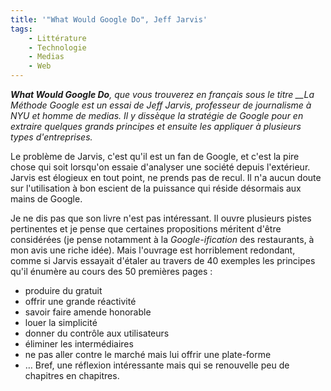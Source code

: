 ```yaml
---
title: '"What Would Google Do", Jeff Jarvis'
tags:
    - Littérature
    - Technologie
    - Medias
    - Web
---
```


_**What Would Google Do**, que vous trouverez en français sous le titre \_\_La
Méthode Google est un essai de Jeff Jarvis, professeur de journalisme à NYU et
homme de medias. Il y dissèque la stratégie de Google pour en extraire quelques
grands principes et ensuite les appliquer à plusieurs types d'entreprises._

<!-- more -->

Le problème de Jarvis, c'est qu'il est un fan de Google, et c'est la pire chose
qui soit lorsqu'on essaie d'analyser une société depuis l'extérieur. Jarvis est
élogieux en tout point, ne prends pas de recul. Il n'a aucun doute sur
l'utilisation à bon escient de la puissance qui réside désormais aux mains de
Google.

Je ne dis pas que son livre n'est pas intéressant. Il ouvre plusieurs pistes
pertinentes et je pense que certaines propositions méritent d'être considérées
(je pense notamment à la _Google-ification_ des restaurants, à mon avis une
riche idée). Mais l'ouvrage est horriblement redondant, comme si Jarvis essayait
d'étaler au travers de 40 exemples les principes qu'il énumère au cours des 50
premières pages :

-   produire du gratuit
-   offrir une grande réactivité
-   savoir faire amende honorable
-   louer la simplicité
-   donner du contrôle aux utilisateurs
-   éliminer les intermédiaires
-   ne pas aller contre le marché mais lui offrir une plate-forme
-   … Bref, une réflexion intéressante mais qui se renouvelle peu de chapitres
    en chapitres.
